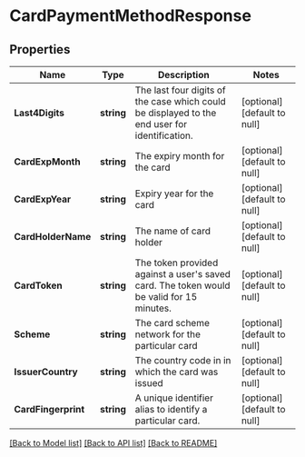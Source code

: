 # CardPaymentMethodResponse

## Properties
Name | Type | Description | Notes
------------ | ------------- | ------------- | -------------
**Last4Digits** | **string** | The last four digits of the case which could be displayed to the end user for identification. | [optional] [default to null]
**CardExpMonth** | **string** | The expiry month for the card | [optional] [default to null]
**CardExpYear** | **string** | Expiry year for the card | [optional] [default to null]
**CardHolderName** | **string** | The name of card holder | [optional] [default to null]
**CardToken** | **string** | The token provided against a user&#x27;s saved card. The token would be valid for 15 minutes. | [optional] [default to null]
**Scheme** | **string** | The card scheme network for the particular card | [optional] [default to null]
**IssuerCountry** | **string** | The country code in in which the card was issued | [optional] [default to null]
**CardFingerprint** | **string** | A unique identifier alias to identify a particular card. | [optional] [default to null]

[[Back to Model list]](../README.md#documentation-for-models) [[Back to API list]](../README.md#documentation-for-api-endpoints) [[Back to README]](../README.md)

